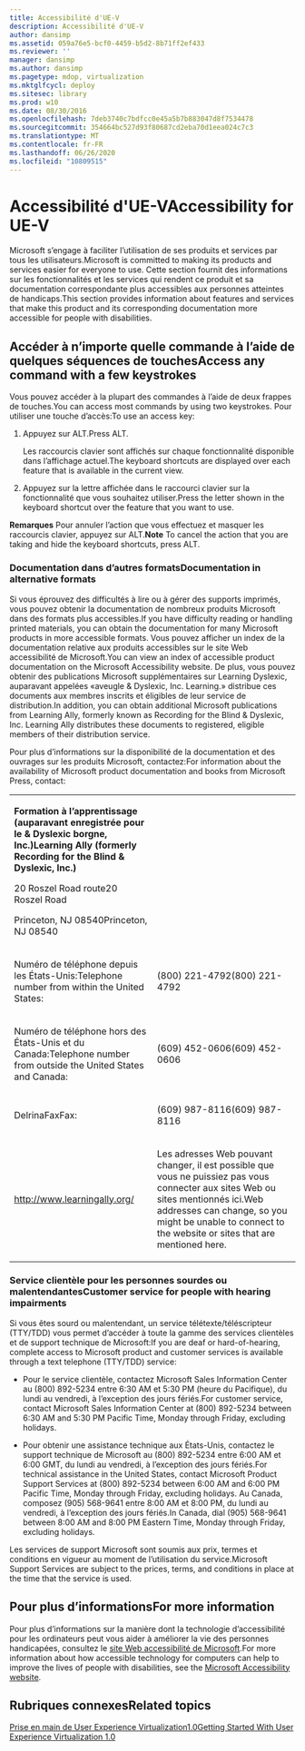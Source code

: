 ```yaml
---
title: Accessibilité d'UE-V
description: Accessibilité d'UE-V
author: dansimp
ms.assetid: 059a76e5-bcf0-4459-b5d2-8b71ff2ef433
ms.reviewer: ''
manager: dansimp
ms.author: dansimp
ms.pagetype: mdop, virtualization
ms.mktglfcycl: deploy
ms.sitesec: library
ms.prod: w10
ms.date: 08/30/2016
ms.openlocfilehash: 7deb3740c7bdfcc0e45a5b7b883047d8f7534478
ms.sourcegitcommit: 354664bc527d93f80687cd2eba70d1eea024c7c3
ms.translationtype: MT
ms.contentlocale: fr-FR
ms.lasthandoff: 06/26/2020
ms.locfileid: "10809515"
---
```

# <span data-ttu-id="902b8-103">Accessibilité d'UE-V</span><span class="sxs-lookup"><span data-stu-id="902b8-103">Accessibility for UE-V</span></span>


<span data-ttu-id="902b8-104">Microsoft s’engage à faciliter l’utilisation de ses produits et services par tous les utilisateurs.</span><span class="sxs-lookup"><span data-stu-id="902b8-104">Microsoft is committed to making its products and services easier for everyone to use.</span></span> <span data-ttu-id="902b8-105">Cette section fournit des informations sur les fonctionnalités et les services qui rendent ce produit et sa documentation correspondante plus accessibles aux personnes atteintes de handicaps.</span><span class="sxs-lookup"><span data-stu-id="902b8-105">This section provides information about features and services that make this product and its corresponding documentation more accessible for people with disabilities.</span></span>

## <span data-ttu-id="902b8-106">Accéder à n’importe quelle commande à l’aide de quelques séquences de touches</span><span class="sxs-lookup"><span data-stu-id="902b8-106">Access any command with a few keystrokes</span></span>


<span data-ttu-id="902b8-107">Vous pouvez accéder à la plupart des commandes à l’aide de deux frappes de touches.</span><span class="sxs-lookup"><span data-stu-id="902b8-107">You can access most commands by using two keystrokes.</span></span> <span data-ttu-id="902b8-108">Pour utiliser une touche d’accès:</span><span class="sxs-lookup"><span data-stu-id="902b8-108">To use an access key:</span></span>

1.  <span data-ttu-id="902b8-109">Appuyez sur ALT.</span><span class="sxs-lookup"><span data-stu-id="902b8-109">Press ALT.</span></span>

    <span data-ttu-id="902b8-110">Les raccourcis clavier sont affichés sur chaque fonctionnalité disponible dans l’affichage actuel.</span><span class="sxs-lookup"><span data-stu-id="902b8-110">The keyboard shortcuts are displayed over each feature that is available in the current view.</span></span>

2.  <span data-ttu-id="902b8-111">Appuyez sur la lettre affichée dans le raccourci clavier sur la fonctionnalité que vous souhaitez utiliser.</span><span class="sxs-lookup"><span data-stu-id="902b8-111">Press the letter shown in the keyboard shortcut over the feature that you want to use.</span></span>

<span data-ttu-id="902b8-112">**Remarques**  Pour annuler l’action que vous effectuez et masquer les raccourcis clavier, appuyez sur ALT.</span><span class="sxs-lookup"><span data-stu-id="902b8-112">**Note** To cancel the action that you are taking and hide the keyboard shortcuts, press ALT.</span></span>

 

### <span data-ttu-id="902b8-113">Documentation dans d’autres formats</span><span class="sxs-lookup"><span data-stu-id="902b8-113">Documentation in alternative formats</span></span>

<span data-ttu-id="902b8-114">Si vous éprouvez des difficultés à lire ou à gérer des supports imprimés, vous pouvez obtenir la documentation de nombreux produits Microsoft dans des formats plus accessibles.</span><span class="sxs-lookup"><span data-stu-id="902b8-114">If you have difficulty reading or handling printed materials, you can obtain the documentation for many Microsoft products in more accessible formats.</span></span> <span data-ttu-id="902b8-115">Vous pouvez afficher un index de la documentation relative aux produits accessibles sur le site Web accessibilité de Microsoft.</span><span class="sxs-lookup"><span data-stu-id="902b8-115">You can view an index of accessible product documentation on the Microsoft Accessibility website.</span></span> <span data-ttu-id="902b8-116">De plus, vous pouvez obtenir des publications Microsoft supplémentaires sur Learning Dyslexic, auparavant appelées «aveugle & Dyslexic, Inc. Learning.» distribue ces documents aux membres inscrits et éligibles de leur service de distribution.</span><span class="sxs-lookup"><span data-stu-id="902b8-116">In addition, you can obtain additional Microsoft publications from Learning Ally, formerly known as Recording for the Blind & Dyslexic, Inc. Learning Ally distributes these documents to registered, eligible members of their distribution service.</span></span>

<span data-ttu-id="902b8-117">Pour plus d’informations sur la disponibilité de la documentation et des ouvrages sur les produits Microsoft, contactez:</span><span class="sxs-lookup"><span data-stu-id="902b8-117">For information about the availability of Microsoft product documentation and books from Microsoft Press, contact:</span></span>

<table>
<colgroup>
<col width="50%" />
<col width="50%" />
</colgroup>
<tbody>
<tr class="odd">
<td align="left"><p><strong><span data-ttu-id="902b8-118">Formation à l’apprentissage (auparavant enregistrée pour le &amp; Dyslexic borgne, Inc.)</span><span class="sxs-lookup"><span data-stu-id="902b8-118">Learning Ally (formerly Recording for the Blind &amp; Dyslexic, Inc.)</span></span></strong></p>
<p><span data-ttu-id="902b8-119">20 Roszel Road route</span><span class="sxs-lookup"><span data-stu-id="902b8-119">20 Roszel Road</span></span></p>
<p><span data-ttu-id="902b8-120">Princeton, NJ 08540</span><span class="sxs-lookup"><span data-stu-id="902b8-120">Princeton, NJ 08540</span></span></p></td>
<td align="left"><p></p></td>
</tr>
<tr class="even">
<td align="left"><p><span data-ttu-id="902b8-121">Numéro de téléphone depuis les États-Unis:</span><span class="sxs-lookup"><span data-stu-id="902b8-121">Telephone number from within the United States:</span></span></p></td>
<td align="left"><p><span data-ttu-id="902b8-122">(800) 221-4792</span><span class="sxs-lookup"><span data-stu-id="902b8-122">(800) 221-4792</span></span></p></td>
</tr>
<tr class="odd">
<td align="left"><p><span data-ttu-id="902b8-123">Numéro de téléphone hors des États-Unis et du Canada:</span><span class="sxs-lookup"><span data-stu-id="902b8-123">Telephone number from outside the United States and Canada:</span></span></p></td>
<td align="left"><p><span data-ttu-id="902b8-124">(609) 452-0606</span><span class="sxs-lookup"><span data-stu-id="902b8-124">(609) 452-0606</span></span></p></td>
</tr>
<tr class="even">
<td align="left"><p><span data-ttu-id="902b8-125">DelrinaFax</span><span class="sxs-lookup"><span data-stu-id="902b8-125">Fax:</span></span></p></td>
<td align="left"><p><span data-ttu-id="902b8-126">(609) 987-8116</span><span class="sxs-lookup"><span data-stu-id="902b8-126">(609) 987-8116</span></span></p></td>
</tr>
<tr class="odd">
<td align="left"><p><a href="https://go.microsoft.com/fwlink/p/?linkid=239" data-raw-source="[http://www.learningally.org/](https://go.microsoft.com/fwlink/p/?linkid=239)">http://www.learningally.org/</a></p></td>
<td align="left"><p><span data-ttu-id="902b8-127">Les adresses Web pouvant changer, il est possible que vous ne puissiez pas vous connecter aux sites Web ou sites mentionnés ici.</span><span class="sxs-lookup"><span data-stu-id="902b8-127">Web addresses can change, so you might be unable to connect to the website or sites that are mentioned here.</span></span></p></td>
</tr>
</tbody>
</table>

 

### <span data-ttu-id="902b8-128">Service clientèle pour les personnes sourdes ou malentendantes</span><span class="sxs-lookup"><span data-stu-id="902b8-128">Customer service for people with hearing impairments</span></span>

<span data-ttu-id="902b8-129">Si vous êtes sourd ou malentendant, un service télétexte/téléscripteur (TTY/TDD) vous permet d’accéder à toute la gamme des services clientèles et de support technique de Microsoft:</span><span class="sxs-lookup"><span data-stu-id="902b8-129">If you are deaf or hard-of-hearing, complete access to Microsoft product and customer services is available through a text telephone (TTY/TDD) service:</span></span>

-   <span data-ttu-id="902b8-130">Pour le service clientèle, contactez Microsoft Sales Information Center au (800) 892-5234 entre 6:30 AM et 5:30 PM (heure du Pacifique), du lundi au vendredi, à l’exception des jours fériés.</span><span class="sxs-lookup"><span data-stu-id="902b8-130">For customer service, contact Microsoft Sales Information Center at (800) 892-5234 between 6:30 AM and 5:30 PM Pacific Time, Monday through Friday, excluding holidays.</span></span>

-   <span data-ttu-id="902b8-131">Pour obtenir une assistance technique aux États-Unis, contactez le support technique de Microsoft au (800) 892-5234 entre 6:00 AM et 6:00 GMT, du lundi au vendredi, à l’exception des jours fériés.</span><span class="sxs-lookup"><span data-stu-id="902b8-131">For technical assistance in the United States, contact Microsoft Product Support Services at (800) 892-5234 between 6:00 AM and 6:00 PM Pacific Time, Monday through Friday, excluding holidays.</span></span> <span data-ttu-id="902b8-132">Au Canada, composez (905) 568-9641 entre 8:00 AM et 8:00 PM, du lundi au vendredi, à l’exception des jours fériés.</span><span class="sxs-lookup"><span data-stu-id="902b8-132">In Canada, dial (905) 568-9641 between 8:00 AM and 8:00 PM Eastern Time, Monday through Friday, excluding holidays.</span></span>

<span data-ttu-id="902b8-133">Les services de support Microsoft sont soumis aux prix, termes et conditions en vigueur au moment de l’utilisation du service.</span><span class="sxs-lookup"><span data-stu-id="902b8-133">Microsoft Support Services are subject to the prices, terms, and conditions in place at the time that the service is used.</span></span>

## <span data-ttu-id="902b8-134">Pour plus d’informations</span><span class="sxs-lookup"><span data-stu-id="902b8-134">For more information</span></span>


<span data-ttu-id="902b8-135">Pour plus d’informations sur la manière dont la technologie d’accessibilité pour les ordinateurs peut vous aider à améliorer la vie des personnes handicapées, consultez le [site Web accessibilité de Microsoft](https://go.microsoft.com/fwlink/p/?linkid=8431).</span><span class="sxs-lookup"><span data-stu-id="902b8-135">For more information about how accessible technology for computers can help to improve the lives of people with disabilities, see the [Microsoft Accessibility website](https://go.microsoft.com/fwlink/p/?linkid=8431).</span></span>

## <span data-ttu-id="902b8-136">Rubriques connexes</span><span class="sxs-lookup"><span data-stu-id="902b8-136">Related topics</span></span>


[<span data-ttu-id="902b8-137">Prise en main de User Experience Virtualization1.0</span><span class="sxs-lookup"><span data-stu-id="902b8-137">Getting Started With User Experience Virtualization 1.0</span></span>](getting-started-with-user-experience-virtualization-10.md)

 

 





